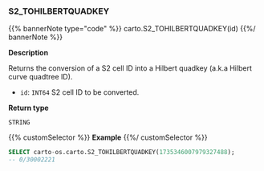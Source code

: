 ### S2_TOHILBERTQUADKEY

{{% bannerNote type="code" %}}
carto.S2_TOHILBERTQUADKEY(id)
{{%/ bannerNote %}}

**Description**

Returns the conversion of a S2 cell ID into a Hilbert quadkey (a.k.a Hilbert curve quadtree ID).

* `id`: `INT64` S2 cell ID to be converted.

**Return type**

`STRING`

{{% customSelector %}}
**Example**
{{%/ customSelector %}}

```sql
SELECT carto-os.carto.S2_TOHILBERTQUADKEY(1735346007979327488);
-- 0/30002221
```
